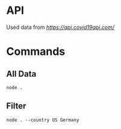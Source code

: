 # API

Used data from *https://api.covid19api.com/*

# Commands

## All Data

`node .`

## Filter

`node . --country US Germany`

